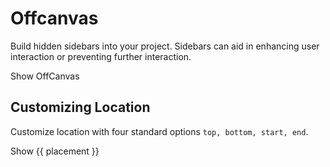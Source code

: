 # Offcanvas

<div class="lead mb-5">

Build hidden sidebars into your project. Sidebars can aid in enhancing user interaction or preventing further interaction.

</div>

<HighlightCard>
  <b-button @click="click">Show OffCanvas</b-button>
  <b-offcanvas v-model="show" />
  <template #html>

```vue-html
<template>
  <b-button @click="click">Show OffCanvas</b-button>
  <b-offcanvas v-model="show"></b-offcanvas>
</template>

<script lang = 'ts'setup>
import {ref} from 'vue'

const show = ref(false)

const click = () => {
  show.value = !show.value
}
</script>
```

  </template>
</HighlightCard>

## Customizing Location

Customize location with four standard options `top, bottom, start, end`.

<HighlightCard>
  <b-button
    v-for="placement in ['start', 'end', 'bottom', 'top']"
    :key="placement"
    @click="clickTwo(placement)"
    class="me-2"
  >
    Show {{ placement }}
  </b-button>
  <b-offcanvas v-model="show2" :placement="placement" />
  <template #html>

```vue
<template>
  <b-button @click="click" class="m-2">Show start</b-button>
  <b-button @click="click" class="m-2">Show end</b-button>
  <b-button @click="click" class="m-2">Show bottom</b-button>
  <b-button @click="click" class="m-2">Show top</b-button>

  <b-offcanvas v-model="show" :placement="placement" />
</template>

<script setup lang="ts">
const show = ref(false)
const placement = ref('start')

const click = (place = 'start') => {
  placement.value = place
  show.value = !show.value
}
</script>
```

  </template>
</HighlightCard>

<ComponentReference :data="data" />

<script setup lang="ts">
import {data} from '../../data/components/offcanvas.data'
import ComponentReference from '../../components/ComponentReference.vue'
import HighlightCard from '../../components/HighlightCard.vue'
import {BCard, BCardBody, BOffcanvas, BButton} from 'bootstrap-vue-next'
import {ref, computed} from 'vue'

const show = ref(false)
const show2 = ref(false)
const placement = ref('start')

const click = () => {
  show.value = !show.value
}

const clickTwo = (place ="start") => {
  console.log('c')
  placement.value = place
  show2.value = !show2.value
}
</script>
